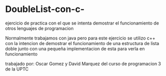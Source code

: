 # DoubleList-con-c-

ejercicio de practica con el que se intenta demostrar el funcionamiento de otros lenguajes de programacion

Normalmente trabajamos con java pero para este ejercicio se utilizo c++ con la intencion de demostrar el funcionamiento de una estructura de lista doble junto con una pequeña implementacion de esta para verla en funcionamiento

trabajado por: Oscar Gomez y David Marquez del curso de programacion 3 de la UPTC
